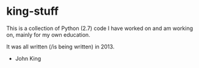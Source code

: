 king-stuff
==========

This is a collection of Python (2.7) code I have worked on and am working on, mainly for my own education.  

It was all written (/is being written) in 2013.  

- John King
